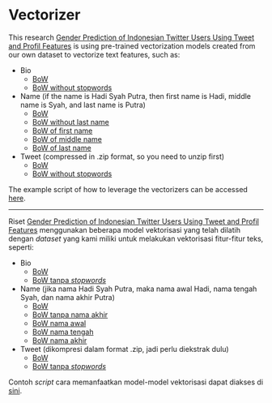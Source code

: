 # Vectorizer
This research <a href="https://jiki.cs.ui.ac.id/index.php/jiki/article/view/1079">Gender Prediction of Indonesian Twitter Users Using Tweet and Profil Features</a> is using pre-trained vectorization models created from our own dataset to vectorize text features, such as:
- Bio
  - [BoW](bio_feat_bow_vec.pickle)
  - [BoW without stopwords](bio_feat_bow_stop_vec.pickle)
- Name (if the name is Hadi Syah Putra, then first name is Hadi, middle name is Syah, and last name is Putra)
  - [BoW](name_feat_ia_vec.pickle)
  - [BoW without last name](name_feat_ib_vec.pickle)
  - [BoW of first name](name_feat_ic_first_vec.pickle)
  - [BoW of middle name](name_feat_ic_middle_vec.pickle)
  - [BoW of last name](name_feat_ic_last_vec.pickle)
- Tweet (compressed in .zip format, so you need to unzip first)
  - [BoW](tweet_feat_bow_vec.zip)
  - [BoW without stopwords](tweet_feat_bow_stop_vec.zip)

The example script of how to leverage the vectorizers can be accessed [here](../jupyter-notebook/Feature%20Extraction.ipynb).

---
Riset <a href="https://jiki.cs.ui.ac.id/index.php/jiki/article/view/1079">Gender Prediction of Indonesian Twitter Users Using Tweet and Profil Features</a> menggunakan beberapa model vektorisasi yang telah dilatih dengan *dataset* yang kami miliki untuk melakukan vektorisasi fitur-fitur teks, seperti:
- Bio
  - [BoW](bio_feat_bow_vec.pickle)
  - [BoW tanpa *stopwords*](bio_feat_bow_stop_vec.pickle)
- Name (jika nama Hadi Syah Putra, maka nama awal Hadi, nama tengah Syah, dan nama akhir Putra)
  - [BoW](name_feat_ia_vec.pickle)
  - [BoW tanpa nama akhir](name_feat_ib_vec.pickle)
  - [BoW nama awal](name_feat_ic_first_vec.pickle)
  - [BoW nama tengah](name_feat_ic_middle_vec.pickle)
  - [BoW nama akhir](name_feat_ic_last_vec.pickle)
- Tweet (dikompresi dalam format .zip, jadi perlu diekstrak dulu)
  - [BoW](tweet_feat_bow_vec.zip)
  - [BoW tanpa *stopwords*](tweet_feat_bow_stop_vec.zip)

Contoh *script* cara memanfaatkan model-model vektorisasi dapat diakses di [sini](../jupyter-notebook/Feature%20Extraction.ipynb).
